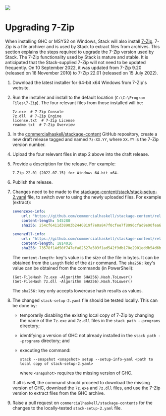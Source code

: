 <div class="hidden-warning"><a href="https://docs.haskellstack.org/"><img src="https://cdn.jsdelivr.net/gh/commercialhaskell/stack/doc/img/hidden-warning.svg"></a></div>

# Upgrading 7-Zip

When installing GHC or MSYS2 on Windows, Stack will also install
[7-Zip](https://www.7-zip.org/). 7-Zip is a file archiver and is used by Stack
to extract files from archives. This section explains the steps required to
upgrade the 7-Zip version used by Stack. The 7-Zip functionality used by Stack
is mature and stable. It is anticipated that the Stack-supplied 7-Zip will not
need to be updated frequently. On 10 September 2022, it was updated from 7-Zip
9.20 (released on 18 November 2010) to 7-Zip 22.01 (released on 15 July 2022).

1.  Download the latest installer for 64-bit x64 Windows from 7-Zip's website.

2.  Run the installer and install to the default location
    (`C:\C:\Program Files\7-Zip`). The four relevant files from those installed
    will be:

    ~~~text
    7z.exe  # 7-Zip Console
    7z.dll  # 7-Zip Engine
    license.txt  # 7-Zip License
    readme.txt  # 7-Zip Overview
    ~~~

3.  In the
    [commercialhaskell/stackage-content](https://github.com/commercialhaskell/stackage-content)
    GitHub repository, create a new draft release tagged and named `7z-XX.YY`,
    where `XX.YY` is the 7-Zip version number.

4.  Upload the four relevant files in step 2 above into the draft release.

5.  Provide a description for the release. For example:

    ~~~text
    7-Zip 22.01 (2022-07-15) for Windows 64-bit x64.
    ~~~

6.  Publish the release.

7.  Changes need to be made to the
    [stackage-content/stack/stack-setup-2.yaml](https://github.com/commercialhaskell/stackage-content/blob/master/stack/stack-setup-2.yaml)
    file, to switch over to using the newly uploaded files. For example
    (extract):

    ~~~yaml
    sevenzexe-info:
        url: "https://github.com/commercialhaskell/stackage-content/releases/download/7z-22.01/7z.exe"
        content-length: 545280
        sha256: 254cf6411d38903b2440819f7e0a847f0cfee7f8096cfad9e90fea62f42b0c23

    sevenzdll-info:
        url: "https://github.com/commercialhaskell/stackage-content/releases/download/7z-22.01/7z.dll"
        content-length: 1814016
        sha256: 73578f14d50f747efa82527a503f1ad542f9db170e2901eddb54d6bce93fc00e
    ~~~

    The `content-length:` key's value is the size of the file in bytes. It can
    be obtained from the `Length` field of the `dir` command. The `sha256:`
    key's value can be obtained from the commands (in PowerShell):

    ~~~text
    (Get-FileHash 7z.exe -Algorithm SHA256).Hash.ToLower()
    (Get-FileHash 7z.dll -Algorithm SHA256).Hash.ToLower()
    ~~~

    The `sha256:` key only accepts lowercase hash results as values.

8.  The changed `stack-setup-2.yaml` file should be tested locally. This can be
    done by:

    * temporarily disabling the existing local copy of 7-Zip by changing the
      name of the `7z.exe` and `7z.dll` files in the `stack path --programs`
      directory;

    * identifying a version of GHC not already installed in the
      `stack path --programs` directory; and

    * executing the command:

        ~~~text
        stack --snapshot <snapshot> setup --setup-info-yaml <path to local copy of stack-setup-2.yaml>
        ~~~

      where `<snapshot>` requires the missing version of GHC.

    If all is well, the command should proceed to download the missing version
    of GHC, download the `7z.exe` and `7z.dll` files, and use the 7-Zip version
    to extract files from the GHC archive.

9.  Raise a pull request on `commercialhaskell/stackage-contents` for the
    changes to the locally-tested `stack-setup-2.yaml` file.

